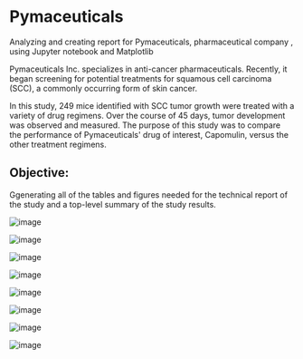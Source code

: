 # Pymaceuticals

Analyzing and creating report for Pymaceuticals, pharmaceutical company , using Jupyter notebook and Matplotlib

Pymaceuticals Inc. specializes in anti-cancer pharmaceuticals. Recently, it began screening for potential treatments for squamous cell carcinoma (SCC), a commonly occurring form of skin cancer.

In this study, 249 mice identified with SCC tumor growth were treated with a variety of drug regimens. Over the course of 45 days, tumor development was observed and measured. The purpose of this study was to compare the performance of Pymaceuticals' drug of interest, Capomulin, versus the other treatment regimens. 

## Objective: 

Ggenerating all of the tables and figures needed for the technical report of the study and a top-level summary of the study results.

![image](https://user-images.githubusercontent.com/100891182/182619594-f9640ef9-4d97-4c36-993a-9bb67698f0e6.png)


![image](https://user-images.githubusercontent.com/100891182/182619640-ee86f8dc-f0a5-428a-a1dc-1aa8f474712d.png)



![image](https://user-images.githubusercontent.com/100891182/182619674-26a6834c-7bd9-4268-8b36-bf9e683c9ab3.png)


![image](https://user-images.githubusercontent.com/100891182/182619711-b7a6a7d5-0e40-4358-91ea-03b5c34bcbde.png)



![image](https://user-images.githubusercontent.com/100891182/182619771-08d7dec3-553f-4466-94a6-e94c639e47f3.png)


![image](https://user-images.githubusercontent.com/100891182/182619809-3bfef3f4-b595-408d-8dab-027f32a77d4a.png)


![image](https://user-images.githubusercontent.com/100891182/182619835-42f2b30e-cf82-4a6f-aaf1-6a338b7a3265.png)


![image](https://user-images.githubusercontent.com/100891182/182619866-05c713fb-b6f7-4074-9604-63cd107748fa.png)








